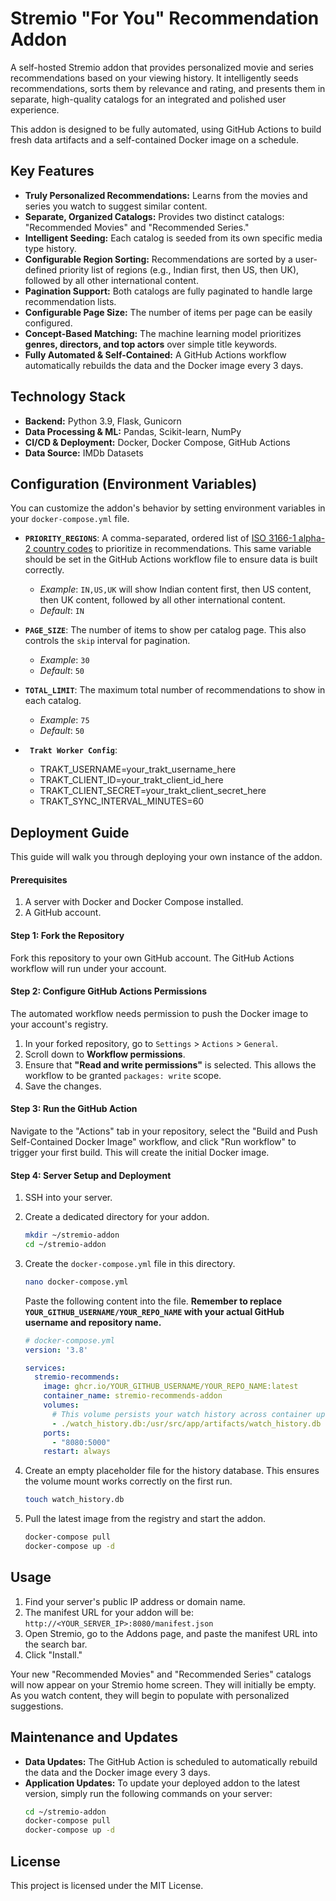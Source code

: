# Stremio "For You" Recommendation Addon

A self-hosted Stremio addon that provides personalized movie and series recommendations based on your viewing history. It intelligently seeds recommendations, sorts them by relevance and rating, and presents them in separate, high-quality catalogs for an integrated and polished user experience.

This addon is designed to be fully automated, using GitHub Actions to build fresh data artifacts and a self-contained Docker image on a schedule.

## Key Features

-   **Truly Personalized Recommendations:** Learns from the movies and series you watch to suggest similar content.
-   **Separate, Organized Catalogs:** Provides two distinct catalogs: "Recommended Movies" and "Recommended Series."
-   **Intelligent Seeding:** Each catalog is seeded from its own specific media type history.
-   **Configurable Region Sorting:** Recommendations are sorted by a user-defined priority list of regions (e.g., Indian first, then US, then UK), followed by all other international content.
-   **Pagination Support:** Both catalogs are fully paginated to handle large recommendation lists.
-   **Configurable Page Size:** The number of items per page can be easily configured.
-   **Concept-Based Matching:** The machine learning model prioritizes **genres, directors, and top actors** over simple title keywords.
-   **Fully Automated & Self-Contained:** A GitHub Actions workflow automatically rebuilds the data and the Docker image every 3 days.

## Technology Stack
- **Backend:** Python 3.9, Flask, Gunicorn
- **Data Processing & ML:** Pandas, Scikit-learn, NumPy
- **CI/CD & Deployment:** Docker, Docker Compose, GitHub Actions
- **Data Source:** IMDb Datasets

## Configuration (Environment Variables)

You can customize the addon's behavior by setting environment variables in your `docker-compose.yml` file.

-   **`PRIORITY_REGIONS`**: A comma-separated, ordered list of [ISO 3166-1 alpha-2 country codes](https://en.wikipedia.org/wiki/List_of_ISO_3166_country_codes) to prioritize in recommendations. This same variable should be set in the GitHub Actions workflow file to ensure data is built correctly.
    -   *Example*: `IN,US,UK` will show Indian content first, then US content, then UK content, followed by all other international content.
    -   *Default*: `IN`

-   **`PAGE_SIZE`**: The number of items to show per catalog page. This also controls the `skip` interval for pagination.
    -   *Example*: `30`
    -   *Default*: `50`
 
-   **`TOTAL_LIMIT`**: The maximum total number of recommendations to show in each catalog.
    -   *Example*: `75`
    -   *Default*: `50`

-   **` Trakt Worker Config`**:
      - TRAKT_USERNAME=your_trakt_username_here
      - TRAKT_CLIENT_ID=your_trakt_client_id_here
      - TRAKT_CLIENT_SECRET=your_trakt_client_secret_here
      - TRAKT_SYNC_INTERVAL_MINUTES=60
## Deployment Guide

This guide will walk you through deploying your own instance of the addon.

#### Prerequisites

1.  A server with Docker and Docker Compose installed.
2.  A GitHub account.

#### Step 1: Fork the Repository

Fork this repository to your own GitHub account. The GitHub Actions workflow will run under your account.

#### Step 2: Configure GitHub Actions Permissions

The automated workflow needs permission to push the Docker image to your account's registry.

1.  In your forked repository, go to `Settings` > `Actions` > `General`.
2.  Scroll down to **Workflow permissions**.
3.  Ensure that **"Read and write permissions"** is selected. This allows the workflow to be granted `packages: write` scope.
4.  Save the changes.

#### Step 3: Run the GitHub Action

Navigate to the "Actions" tab in your repository, select the "Build and Push Self-Contained Docker Image" workflow, and click "Run workflow" to trigger your first build. This will create the initial Docker image.

#### Step 4: Server Setup and Deployment

1.  SSH into your server.

2.  Create a dedicated directory for your addon.
    ```bash
    mkdir ~/stremio-addon
    cd ~/stremio-addon
    ```

3.  Create the `docker-compose.yml` file in this directory.
    ```bash
    nano docker-compose.yml
    ```
    Paste the following content into the file. **Remember to replace `YOUR_GITHUB_USERNAME/YOUR_REPO_NAME` with your actual GitHub username and repository name.**

    ```yaml
    # docker-compose.yml
    version: '3.8'

    services:
      stremio-recommends:
        image: ghcr.io/YOUR_GITHUB_USERNAME/YOUR_REPO_NAME:latest
        container_name: stremio-recommends-addon
        volumes:
          # This volume persists your watch history across container updates.
          - ./watch_history.db:/usr/src/app/artifacts/watch_history.db
        ports:
          - "8080:5000"
        restart: always
    ```

4.  Create an empty placeholder file for the history database. This ensures the volume mount works correctly on the first run.
    ```bash
    touch watch_history.db
    ```

5.  Pull the latest image from the registry and start the addon.
    ```bash
    docker-compose pull
    docker-compose up -d
    ```

## Usage

1.  Find your server's public IP address or domain name.
2.  The manifest URL for your addon will be: `http://<YOUR_SERVER_IP>:8080/manifest.json`
3.  Open Stremio, go to the Addons page, and paste the manifest URL into the search bar.
4.  Click "Install."

Your new "Recommended Movies" and "Recommended Series" catalogs will now appear on your Stremio home screen. They will initially be empty. As you watch content, they will begin to populate with personalized suggestions.

## Maintenance and Updates

-   **Data Updates:** The GitHub Action is scheduled to automatically rebuild the data and the Docker image every 3 days.
-   **Application Updates:** To update your deployed addon to the latest version, simply run the following commands on your server:
    ```bash
    cd ~/stremio-addon
    docker-compose pull
    docker-compose up -d
    ```

## License

This project is licensed under the MIT License.
